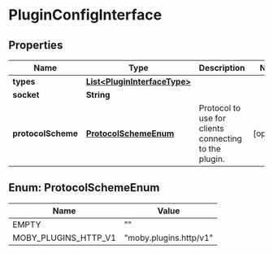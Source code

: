 
# PluginConfigInterface

## Properties
Name | Type | Description | Notes
------------ | ------------- | ------------- | -------------
**types** | [**List&lt;PluginInterfaceType&gt;**](PluginInterfaceType.md) |  | 
**socket** | **String** |  | 
**protocolScheme** | [**ProtocolSchemeEnum**](#ProtocolSchemeEnum) | Protocol to use for clients connecting to the plugin. |  [optional]


<a name="ProtocolSchemeEnum"></a>
## Enum: ProtocolSchemeEnum
Name | Value
---- | -----
EMPTY | &quot;&quot;
MOBY_PLUGINS_HTTP_V1 | &quot;moby.plugins.http/v1&quot;



